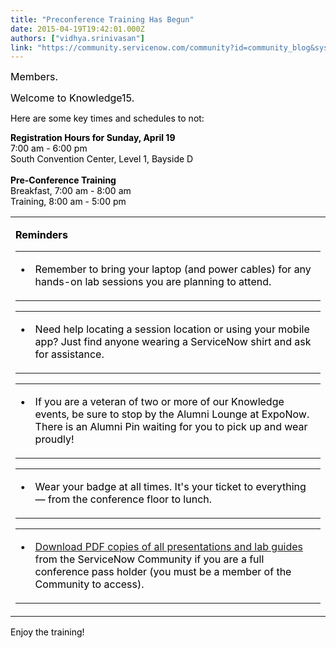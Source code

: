 ```yaml
---
title: "Preconference Training Has Begun"
date: 2015-04-19T19:42:01.000Z
authors: ["vidhya.srinivasan"]
link: "https://community.servicenow.com/community?id=community_blog&sys_id=e09ceae1dbd0dbc01dcaf3231f961934"
---
```

<p><span style="color: #000000; font-size: 12pt;">Members.</span></p><p></p><p><span style="color: #000000; font-size: 12pt;">Welcome to Knowledge15.</span></p><p></p><p><span style="color: #000000;">Here are some key times and schedules to not:</span></p><p></p><p><span style="color: #000000;"><strong>Registration Hours for Sunday, April 19</strong></span><br/><span style="color: #000000;"> 7:00 am - 6:00 pm</span><br/><span style="color: #000000;"> South Convention Center, Level 1, Bayside D</span><br/> <br/><span style="color: #000000;"> <strong>Pre-Conference Training</strong></span><br/><span style="color: #000000;"> Breakfast, 7:00 am - 8:00 am</span><br/><span style="color: #000000;"> Training, 8:00 am - 5:00 pm</span></p><p></p><table cellpadding="0" cellspacing="0"><tbody><tr><td class="td1" valign="top"><p class="p1"><strong style="color: #000000;">Reminders</strong></p><table cellpadding="0" cellspacing="0"><tbody><tr><td class="td2" valign="top"><p class="p2"><strong>•</strong></p></td><td class="td3" valign="top"><p class="p3"><span style="color: #000000;">Remember to bring your laptop (and power cables) for any hands-on lab sessions you are planning to attend.</span></p></td></tr></tbody></table><table cellpadding="0" cellspacing="0"><tbody><tr><td class="td2" valign="top"><p class="p2"><span style="color: #000000;"><strong>•</strong></span></p></td><td class="td3" valign="top"><p class="p3"><span style="color: #000000;">Need help locating a session location or using your mobile app? Just find anyone wearing a ServiceNow shirt and ask for assistance.</span></p></td></tr></tbody></table><table cellpadding="0" cellspacing="0"><tbody><tr><td class="td2" valign="top"><p class="p2"><span style="color: #000000;"><strong>•</strong></span></p></td><td class="td3" valign="top"><p class="p3"><span style="color: #000000;">If you are a veteran of two or more of our Knowledge events, be sure to stop by the Alumni Lounge at ExpoNow. There is an Alumni Pin waiting for you to pick up and wear proudly!</span></p></td></tr></tbody></table><table cellpadding="0" cellspacing="0"><tbody><tr><td class="td2" valign="top"><p class="p2"><strong>•</strong></p></td><td class="td3" valign="top"><p class="p3"><span style="color: #000000;">Wear your badge at all times. It's your ticket to everything — from the conference floor to lunch.</span></p></td></tr></tbody></table><table cellpadding="0" cellspacing="0"><tbody><tr><td class="td2" valign="top"><p class="p2"><strong>•</strong></p></td><td class="td3" valign="top"><p class="p3"><span class="s1"><a title="" _jive_internal="true" href="/community/knowledge-user-conference/knowledge15-exclusive-content/content?elqTrackId=6F316BC292FCFFADF356EC17995BCB8B&amp;elq=e728a3bcc16a4f2cb71b78956e3fb87e&amp;elqCampaignId=3817&amp;elqaid=8895&amp;elqat=1">Download PDF copies of all presentations and lab guides</a></span> f<span style="color: #000000;">rom the ServiceNow Community if you are a full conference pass holder (you must be a member of the Community to access).</span></p></td></tr></tbody></table></td></tr></tbody></table><p></p><p><span style="color: #000000;">Enjoy the training!</span></p>